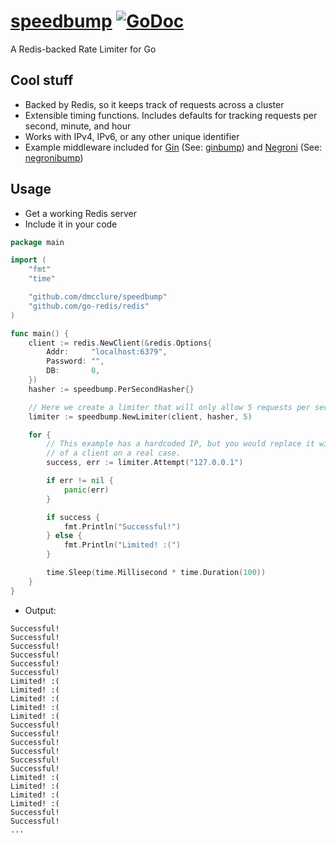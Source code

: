 # [speedbump](https://github.com/dmcclure/speedbump) [![GoDoc](https://godoc.org/github.com/dmcclure/speedbump?status.svg)](http://godoc.org/github.com/dmcclure/speedbump)

A Redis-backed Rate Limiter for Go

## Cool stuff

- Backed by Redis, so it keeps track of requests across a cluster
- Extensible timing functions. Includes defaults for tracking requests per
second, minute, and hour
- Works with IPv4, IPv6, or any other unique identifier
- Example middleware included for [Gin](https://github.com/gin-gonic/gin) (See: [ginbump](https://github.com/dmcclure/speedbump/blob/master/ginbump)) and
[Negroni](https://github.com/codegangsta/negroni) (See:
[negronibump](https://github.com/dmcclure/speedbump/blob/master/negronibump))

## Usage

- Get a working Redis server
- Include it in your code

```go
package main

import (
	"fmt"
	"time"

	"github.com/dmcclure/speedbump"
	"github.com/go-redis/redis"
)

func main() {
	client := redis.NewClient(&redis.Options{
		Addr:     "localhost:6379",
		Password: "",
		DB:       0,
	})
	hasher := speedbump.PerSecondHasher{}

	// Here we create a limiter that will only allow 5 requests per second
	limiter := speedbump.NewLimiter(client, hasher, 5)

	for {
		// This example has a hardcoded IP, but you would replace it with the IP
		// of a client on a real case.
		success, err := limiter.Attempt("127.0.0.1")

		if err != nil {
			panic(err)
		}

		if success {
			fmt.Println("Successful!")
		} else {
			fmt.Println("Limited! :(")
		}

		time.Sleep(time.Millisecond * time.Duration(100))
	}
}
```

- Output:

```
Successful!
Successful!
Successful!
Successful!
Successful!
Successful!
Limited! :(
Limited! :(
Limited! :(
Limited! :(
Limited! :(
Successful!
Successful!
Successful!
Successful!
Successful!
Successful!
Limited! :(
Limited! :(
Limited! :(
Limited! :(
Successful!
Successful!
...
```
